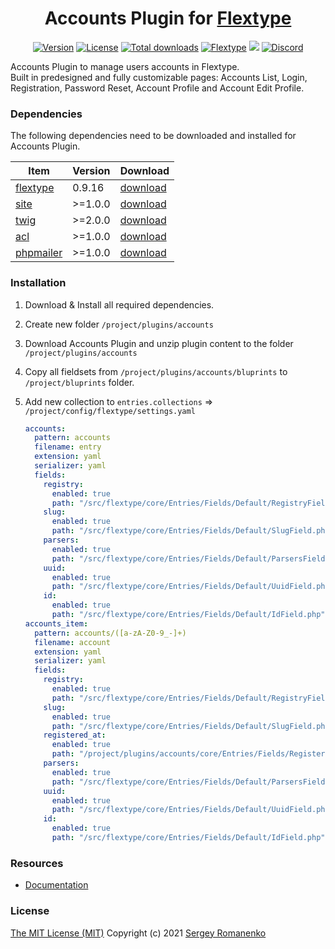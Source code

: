 <h1 align="center">Accounts Plugin for <a href="https://flextype.org/">Flextype</a></h1>

<p align="center">
<a href="https://github.com/flextype-plugins/accounts/releases"><img alt="Version" src="https://img.shields.io/github/release/flextype-plugins/accounts.svg?label=version&color=black"></a> <a href="https://github.com/flextype-plugins/accounts"><img src="https://img.shields.io/badge/license-MIT-blue.svg?color=black" alt="License"></a> <a href="https://github.com/flextype-plugins/accounts"><img src="https://img.shields.io/github/downloads/flextype-plugins/accounts/total.svg?color=black" alt="Total downloads"></a> <a href="https://github.com/flextype/flextype"><img src="https://img.shields.io/badge/Flextype-0.9.16-green.svg" alt="Flextype"></a> <a title="Crowdin" target="_blank" href="https://crowdin.com/project/flextype-plugin-accounts"><img src="https://badges.crowdin.net/flextype-plugin-accounts/localized.svg"></a> <a href="https://flextype.org/discord"><img src="https://img.shields.io/discord/423097982498635778.svg?logo=discord&color=black&label=Discord%20Chat" alt="Discord"></a>
</p>

Accounts Plugin to manage users accounts in Flextype.  
Built in predesigned and fully customizable pages: Accounts List, Login, Registration, Password Reset, Account Profile and Account Edit Profile.

### Dependencies

The following dependencies need to be downloaded and installed for Accounts Plugin.

| Item | Version | Download |
|---|---|---|
| [flextype](https://github.com/flextype/flextype) | 0.9.16 | [download](https://github.com/flextype/flextype/releases) |
| [site](https://github.com/flextype-plugins/site) | >=1.0.0 | [download](https://github.com/flextype-plugins/site/releases) |
| [twig](https://github.com/flextype-plugins/twig) | >=2.0.0 | [download](https://github.com/flextype-plugins/twig/releases) |
| [acl](https://github.com/flextype-plugins/acl) | >=1.0.0 | [download](https://github.com/flextype-plugins/acl/releases) |
| [phpmailer](https://github.com/flextype-plugins/phpmailer) | >=1.0.0 | [download](https://github.com/flextype-plugins/phpmailer/releases) |

### Installation

1. Download & Install all required dependencies.
2. Create new folder `/project/plugins/accounts`
3. Download Accounts Plugin and unzip plugin content to the folder `/project/plugins/accounts`
4. Copy all fieldsets from `/project/plugins/accounts/bluprints` to `/project/bluprints` folder.
5. Add new collection to `entries.collections` => `/project/config/flextype/settings.yaml` 
    
    ```yaml
    accounts:
      pattern: accounts
      filename: entry
      extension: yaml
      serializer: yaml
      fields: 
        registry:
          enabled: true
          path: "/src/flextype/core/Entries/Fields/Default/RegistryField.php"
        slug:
          enabled: true
          path: "/src/flextype/core/Entries/Fields/Default/SlugField.php"
        parsers:
          enabled: true
          path: "/src/flextype/core/Entries/Fields/Default/ParsersField.php"
        uuid:
          enabled: true
          path: "/src/flextype/core/Entries/Fields/Default/UuidField.php"
        id:
          enabled: true
          path: "/src/flextype/core/Entries/Fields/Default/IdField.php"
    accounts_item:
      pattern: accounts/([a-zA-Z0-9_-]+)
      filename: account
      extension: yaml
      serializer: yaml
      fields: 
        registry:
          enabled: true
          path: "/src/flextype/core/Entries/Fields/Default/RegistryField.php"
        slug:
          enabled: true
          path: "/src/flextype/core/Entries/Fields/Default/SlugField.php"
        registered_at:
          enabled: true
          path: "/project/plugins/accounts/core/Entries/Fields/RegisteredAtField.php"
        parsers:
          enabled: true
          path: "/src/flextype/core/Entries/Fields/Default/ParsersField.php"
        uuid:
          enabled: true
          path: "/src/flextype/core/Entries/Fields/Default/UuidField.php"
        id:
          enabled: true
          path: "/src/flextype/core/Entries/Fields/Default/IdField.php"
    ```

### Resources

* [Documentation](https://flextype.org/downloads/extend/plugins/accounts)

### License
[The MIT License (MIT)](https://github.com/flextype-plugins/accounts/blob/master/LICENSE.txt)
Copyright (c) 2021 [Sergey Romanenko](https://github.com/Awilum)
